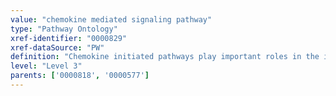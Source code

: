 ```yaml
---
value: "chemokine mediated signaling pathway"
type: "Pathway Ontology"
xref-identifier: "0000829"
xref-dataSource: "PW"
definition: "Chemokine initiated pathways play important roles in the innate and adaptive immunity. They are also involved in development and tissue maintenance. The presence and localization of four cysteines is important for structural folding and is also the basis for chemokine classification. The spacing between the first two cysteine residues divides the family members into four groups. Most mammalian chemokines belong to the CC and CXC families. Chemokines signal via G-protein coupled receptors to engage distinct G protein signaling and downstream cascades."
level: "Level 3"
parents: ['0000818', '0000577']
---
```

